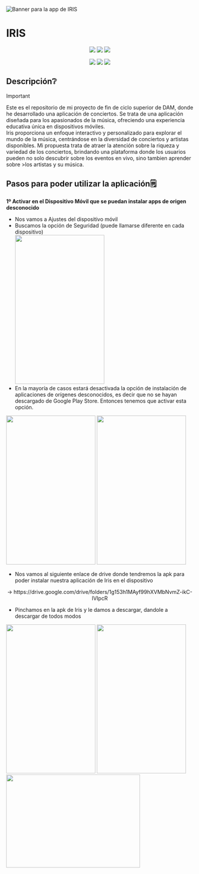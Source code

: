 ![Banner para la app de IRIS](https://github.com/Irishongki/Proyecto-Iris/assets/48756218/24580523-6f30-4a2f-9a3f-a930eb874924)

<h1> IRIS </h1>
<p align="center">
<img src="https://img.shields.io/badge/STATUS-COMPLETADO-green">
  <img src="https://img.shields.io/badge/LENGUAJE-KOTLIN-orange">
  <img src="https://img.shields.io/badge/Ultima actualización-junio del 2024-blue">
</p>
<p align="center">
<img src="https://img.shields.io/badge/Android_Studio-3DDC84?style=for-the-badge&logo=android-studio&logoColor=white">
<img src="https://img.shields.io/badge/Windows-0078D6?style=for-the-badge&logo=windows&logoColor=white">
<img src= "https://img.shields.io/badge/Firebase-white?style=for-the-badge&logo=firebase&labelColor=%23EB844E&color=%23EB844E">
</p>

## Descripción❔
> [!IMPORTANT]
> Este es el repositorio de mi proyecto de fin de ciclo superior de DAM, donde he desarrollado una aplicación de conciertos.
> Se trata de una aplicación diseñada para los apasionados de la música, ofreciendo una experiencia educativa única en dispositivos móviles.<br/>
> Iris proporciona un enfoque interactivo y personalizado para explorar el mundo de la música, centrándose en la diversidad de conciertos y artistas disponibles.
>Mi propuesta trata de atraer la atención sobre la riqueza y variedad de los conciertos, brindando una plataforma donde los usuarios pueden no solo descubrir sobre los eventos en vivo, sino tambien aprender sobre >los artistas y su música.

## Pasos para poder utilizar la aplicación🗒️
****1º Activar en el Dispositivo Móvil que se puedan instalar apps de origen desconocido****<br/>
 - Nos vamos a Ajustes del dispositivo móvil<br/>
 - Buscamos la opción de Seguridad (puede llamarse diferente en cada dispositivo)<br/>
<img width="240" height="400" src="https://github.com/Irishongki/Proyecto-Iris/assets/48756218/9584f7e3-64b6-484c-8f93-0401fa0a30ba"><br/>
-  En la mayoría de casos estará desactivada la opción de instalación de aplicaciones de orígenes desconocidos,
  es decir que no se hayan descargado de Google Play Store. Entonces tenemos que activar esta opción.<br/>
  <img width="240" height="400" src="https://github.com/Irishongki/Proyecto-Iris/assets/48756218/bb655cba-d540-4ce2-90cb-45c254e2df18">
  <img  width="240" height="400" src="https://github.com/Irishongki/Proyecto-Iris/assets/48756218/366e4be5-a989-4692-93d0-ed5dbe63673f"><br/>

  - Nos vamos al siguiente enlace de drive donde tendremos la apk para poder instalar nuestra aplicación de Iris en el dispositivo
<p align="center">
-> https://drive.google.com/drive/folders/1g153h1MAyf99hXVMbNvmZ-ikC-lVIpcR
</p>
  <ul> 
    <li>Pinchamos en la apk de Iris y le damos a descargar, dandole a descargar de todos modos</li>
  </ul>
<img  width="240" height="400" src="https://github.com/Irishongki/Proyecto-Iris/assets/48756218/5f0fb4ed-b917-4c31-8668-a1cbac44b371">
<img  width="240" height="400" src="https://github.com/Irishongki/Proyecto-Iris/assets/48756218/f102e419-a957-412f-85d2-db15ee92da2d">
<img  width="360" height="250" src="https://github.com/Irishongki/Proyecto-Iris/assets/48756218/9dfa7cb1-b0b2-41ff-8fd9-878333438a5b">





